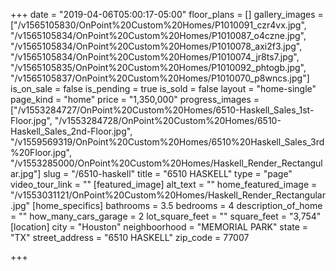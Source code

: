 +++
date = "2019-04-06T05:00:17-05:00"
floor_plans = []
gallery_images = ["/v1565105830/OnPoint%20Custom%20Homes/P1010091_czr4vx.jpg", "/v1565105834/OnPoint%20Custom%20Homes/P1010087_o4czne.jpg", "/v1565105834/OnPoint%20Custom%20Homes/P1010078_axi2f3.jpg", "/v1565105834/OnPoint%20Custom%20Homes/P1010074_jr8ts7.jpg", "/v1565105835/OnPoint%20Custom%20Homes/P1010092_phtogb.jpg", "/v1565105837/OnPoint%20Custom%20Homes/P1010070_p8wncs.jpg"]
is_on_sale = false
is_pending = true
is_sold = false
layout = "home-single"
page_kind = "home"
price = "1,350,000"
progress_images = ["/v1553284727/OnPoint%20Custom%20Homes/6510-Haskell_Sales_1st-Floor.jpg", "/v1553284728/OnPoint%20Custom%20Homes/6510-Haskell_Sales_2nd-Floor.jpg", "/v1559569319/OnPoint%20Custom%20Homes/6510%20Haskell_Sales_3rd%20Floor.jpg", "/v1553285000/OnPoint%20Custom%20Homes/Haskell_Render_Rectangular.jpg"]
slug = "/6510-haskell"
title = "6510 HASKELL"
type = "page"
video_tour_link = ""
[featured_image]
alt_text = ""
home_featured_image = "/v1553031121/OnPoint%20Custom%20Homes/Haskell_Render_Rectangular.jpg"
[home_specifics]
bathrooms = 3.5
bedrooms = 4
description_of_home = ""
how_many_cars_garage = 2
lot_square_feet = ""
square_feet = "3,754"
[location]
city = "Houston"
neighboorhood = "MEMORIAL PARK"
state = "TX"
street_address = "6510 HASKELL"
zip_code = 77007

+++
